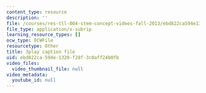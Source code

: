 ```yaml
---
content_type: resource
description: ''
file: /courses/res-tll-004-stem-concept-videos-fall-2013/ebd822ca594e1320f28f3c0aff24b0fb_DRte6vRCIgI.srt
file_type: application/x-subrip
learning_resource_types: []
ocw_type: OCWFile
resourcetype: Other
title: 3play caption file
uid: ebd822ca-594e-1320-f28f-3c0aff24b0fb
video_files:
  video_thumbnail_file: null
video_metadata:
  youtube_id: null
---
```

